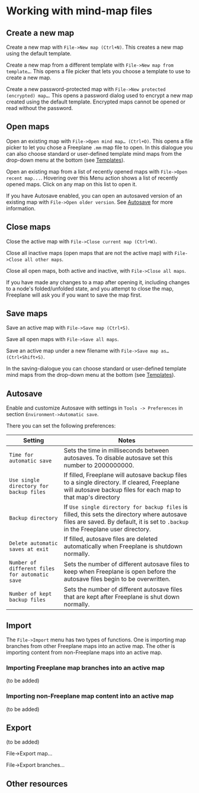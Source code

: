 # Working with mind-map files

## Create a new map

Create a new map with `File->New map (Ctrl+N)`.
This creates a new map using the default template.

Create a new map from a different template with `File->New map from template…`.
This opens a file picker that lets you choose a template to use to create a new map.

Create a new password-protected map with `File->New protected (encrypted) map…`.
This opens a password dialog used to encrypt a new map created using the default template.
Encrypted maps cannot be opened or read without the password.

## Open maps

Open an existing map with `File->Open mind map… (Ctrl+O)`.
This opens a file picker to let you chose a Freeplane  `.mm` map file to open.
In this dialogue you can also choose standard or user-defined template mind maps from the drop-down menu at the bottom (see [Templates](templates.md)).

Open an existing map from a list of recently opened maps with `File->Open recent map...`.
Hovering over this Menu action shows a list of recently opened maps.
Click on any map on this list to open it.

If you have Autosave enabled, you can open an autosaved version of an existing map with `File->Open older version`.
See [Autosave](#Autosave) for more information.

## Close maps

Close the active map with `File->Close current map (Ctrl+W)`.

Close all inactive maps (open maps that are not the active map) with `File->Close all other maps`.

Close all open maps, both active and inactive, with `File->Close all maps`.

If you have made any changes to a map after opening it, including changes to a node's folded/unfolded state, and you attempt to close the map, Freeplane will ask you if you want to save the map first.

## Save maps

Save an active map with `File->Save map (Ctrl+S)`.

Save all open maps with `File->Save all maps`.

Save an active map under a new filename with `File->Save map as… (Ctrl+Shift+S)`.

In the saving-dialogue you can choose standard or user-defined template mind maps from the drop-down menu at the bottom (see [Templates](templates.md)).

## Autosave

Enable and customize Autosave with settings in `Tools -> Preferences` in section `Environment->Automatic save`.

There you can set the following preferences:

| Setting | Notes |
| ----- | ----- | 
| `Time for automatic save` | Sets the time in milliseconds between autosaves. To disable autosave set this number to 2000000000.|
| `Use single directory for backup files` | If filled, Freeplane will autosave backup files to a single directory. If cleared, Freeplane will autosave backup files for each map to that map's directory |
| `Backup directory` | If  `Use single directory for backup files`  is filled, this sets the directory where autosave files are saved. By default, it is set to `.backup` in the Freeplane user directory.|
| `Delete automatic saves at exit` | If filled, autosave files are deleted automatically when Freeplane is shutdown normally.|
| `Number of different files for automatic save` | Sets the number of different autosave files to keep when Freeplane is open before the autosave files begin to be overwritten.|
| `Number of kept backup files`| Sets the number of different autosave files that are kept after Freeplane is shut down normally.|

## Import

The `File->Import` menu has two types of functions.
One is importing map branches from other Freeplane maps into an active map.
The other is importing content from non-Freeplane maps into an active map.

### Importing Freeplane map branches into an active map

(to be added)

### Importing non-Freeplane map content into an active map

(to be added)

## Export

(to be added)

File->Export map…

File->Export branches…

## Other resources
